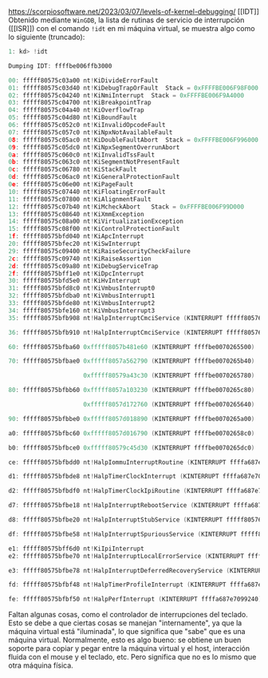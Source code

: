 https://scorpiosoftware.net/2023/03/07/levels-of-kernel-debugging/
[[IDT]] Obtenido mediante ``WinGDB``, la lista de rutinas de servicio de interrupción ([[ISR]]) con el comando ``!idt`` en mi máquina virtual, se muestra algo como lo siguiente (truncado):
```c
1: kd> !idt

Dumping IDT: ffffbe006ffb3000

00:	fffff80575c03a00 nt!KiDivideErrorFault
01:	fffff80575c03d40 nt!KiDebugTrapOrFault	Stack = 0xFFFFBE006F98F000
02:	fffff80575c04240 nt!KiNmiInterrupt	Stack = 0xFFFFBE006F9A4000
03:	fffff80575c04700 nt!KiBreakpointTrap
04:	fffff80575c04a40 nt!KiOverflowTrap
05:	fffff80575c04d80 nt!KiBoundFault
06:	fffff80575c052c0 nt!KiInvalidOpcodeFault
07:	fffff80575c057c0 nt!KiNpxNotAvailableFault
08:	fffff80575c05ac0 nt!KiDoubleFaultAbort	Stack = 0xFFFFBE006F996000
09:	fffff80575c05dc0 nt!KiNpxSegmentOverrunAbort
0a:	fffff80575c060c0 nt!KiInvalidTssFault
0b:	fffff80575c063c0 nt!KiSegmentNotPresentFault
0c:	fffff80575c06780 nt!KiStackFault
0d:	fffff80575c06ac0 nt!KiGeneralProtectionFault
0e:	fffff80575c06e00 nt!KiPageFault
10:	fffff80575c07440 nt!KiFloatingErrorFault
11:	fffff80575c07800 nt!KiAlignmentFault
12:	fffff80575c07b40 nt!KiMcheckAbort	Stack = 0xFFFFBE006F99D000
13:	fffff80575c08640 nt!KiXmmException
14:	fffff80575c08a00 nt!KiVirtualizationException
15:	fffff80575c08f00 nt!KiControlProtectionFault
1f:	fffff80575bfd040 nt!KiApcInterrupt
20:	fffff80575bfec20 nt!KiSwInterrupt
29:	fffff80575c09400 nt!KiRaiseSecurityCheckFailure
2c:	fffff80575c09740 nt!KiRaiseAssertion
2d:	fffff80575c09a80 nt!KiDebugServiceTrap
2f:	fffff80575bff1e0 nt!KiDpcInterrupt
30:	fffff80575bfd5e0 nt!KiHvInterrupt
31:	fffff80575bfd8c0 nt!KiVmbusInterrupt0
32:	fffff80575bfdba0 nt!KiVmbusInterrupt1
33:	fffff80575bfde80 nt!KiVmbusInterrupt2
34:	fffff80575bfe160 nt!KiVmbusInterrupt3
35:	fffff80575bfb908 nt!HalpInterruptCmciService (KINTERRUPT fffff805764f3d40)

36:	fffff80575bfb910 nt!HalpInterruptCmciService (KINTERRUPT fffff805764f3e60)

60:	fffff80575bfba60 0xfffff8057b481e60 (KINTERRUPT ffffbe0070265500)

70:	fffff80575bfbae0 0xfffff8057a562790 (KINTERRUPT ffffbe0070265b40)

	                 0xfffff80579a43c30 (KINTERRUPT ffffbe0070265780)

80:	fffff80575bfbb60 0xfffff8057a103230 (KINTERRUPT ffffbe0070265c80)

	                 0xfffff8057d172760 (KINTERRUPT ffffbe0070265640)

90:	fffff80575bfbbe0 0xfffff8057d018890 (KINTERRUPT ffffbe0070265a00)

a0:	fffff80575bfbc60 0xfffff8057d016790 (KINTERRUPT ffffbe00702658c0)

b0:	fffff80575bfbce0 0xfffff80579c45d30 (KINTERRUPT ffffbe0070265dc0)

ce:	fffff80575bfbdd0 nt!HalpIommuInterruptRoutine (KINTERRUPT ffffa687e7099480)

d1:	fffff80575bfbde8 nt!HalpTimerClockInterrupt (KINTERRUPT ffffa687e70996c0)

d2:	fffff80575bfbdf0 nt!HalpTimerClockIpiRoutine (KINTERRUPT ffffa687e70995a0)

d7:	fffff80575bfbe18 nt!HalpInterruptRebootService (KINTERRUPT ffffa687e7099000)

d8:	fffff80575bfbe20 nt!HalpInterruptStubService (KINTERRUPT fffff805764f40a0)

df:	fffff80575bfbe58 nt!HalpInterruptSpuriousService (KINTERRUPT fffff805764f3f80)

e1:	fffff80575bff6d0 nt!KiIpiInterrupt
e2:	fffff80575bfbe70 nt!HalpInterruptLocalErrorService (KINTERRUPT ffffa687e7099120)

e3:	fffff80575bfbe78 nt!HalpInterruptDeferredRecoveryService (KINTERRUPT ffffa687e7099360)

fd:	fffff80575bfbf48 nt!HalpTimerProfileInterrupt (KINTERRUPT ffffa687e70997e0)

fe:	fffff80575bfbf50 nt!HalpPerfInterrupt (KINTERRUPT ffffa687e7099240)
```
Faltan algunas cosas, como el controlador de interrupciones del teclado. Esto se debe a que ciertas cosas se manejan "internamente", ya que la máquina virtual está "iluminada", lo que significa que "sabe" que es una máquina virtual. Normalmente, esto es algo bueno: se obtiene un buen soporte para copiar y pegar entre la máquina virtual y el host, interacción fluida con el mouse y el teclado, etc. Pero significa que no es lo mismo que otra máquina física.